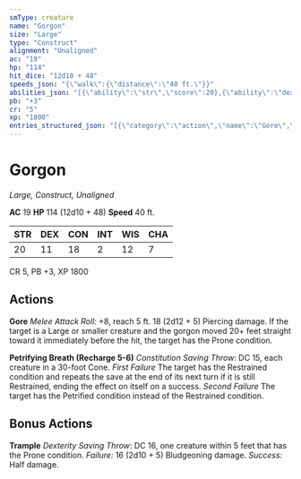 ```yaml
---
smType: creature
name: "Gorgon"
size: "Large"
type: "Construct"
alignment: "Unaligned"
ac: "19"
hp: "114"
hit_dice: "12d10 + 48"
speeds_json: "{\"walk\":{\"distance\":\"40 ft.\"}}"
abilities_json: "[{\"ability\":\"str\",\"score\":20},{\"ability\":\"dex\",\"score\":11},{\"ability\":\"con\",\"score\":18},{\"ability\":\"int\",\"score\":2},{\"ability\":\"wis\",\"score\":12},{\"ability\":\"cha\",\"score\":7}]"
pb: "+3"
cr: "5"
xp: "1800"
entries_structured_json: "[{\"category\":\"action\",\"name\":\"Gore\",\"text\":\"*Melee Attack Roll:* +8, reach 5 ft. 18 (2d12 + 5) Piercing damage. If the target is a Large or smaller creature and the gorgon moved 20+ feet straight toward it immediately before the hit, the target has the Prone condition.\"},{\"category\":\"action\",\"name\":\"Petrifying Breath (Recharge 5-6)\",\"text\":\"*Constitution Saving Throw*: DC 15, each creature in a 30-foot Cone. *First Failure* The target has the Restrained condition and repeats the save at the end of its next turn if it is still Restrained, ending the effect on itself on a success. *Second Failure* The target has the Petrified condition instead of the Restrained condition.\"},{\"category\":\"bonus\",\"name\":\"Trample\",\"text\":\"*Dexterity Saving Throw*: DC 16, one creature within 5 feet that has the Prone condition. *Failure:*  16 (2d10 + 5) Bludgeoning damage. *Success:*  Half damage.\"}]"
---
```


# Gorgon
*Large, Construct, Unaligned*

**AC** 19
**HP** 114 (12d10 + 48)
**Speed** 40 ft.

| STR | DEX | CON | INT | WIS | CHA |
| --- | --- | --- | --- | --- | --- |
| 20 | 11 | 18 | 2 | 12 | 7 |

CR 5, PB +3, XP 1800

## Actions

**Gore**
*Melee Attack Roll:* +8, reach 5 ft. 18 (2d12 + 5) Piercing damage. If the target is a Large or smaller creature and the gorgon moved 20+ feet straight toward it immediately before the hit, the target has the Prone condition.

**Petrifying Breath (Recharge 5-6)**
*Constitution Saving Throw*: DC 15, each creature in a 30-foot Cone. *First Failure* The target has the Restrained condition and repeats the save at the end of its next turn if it is still Restrained, ending the effect on itself on a success. *Second Failure* The target has the Petrified condition instead of the Restrained condition.

## Bonus Actions

**Trample**
*Dexterity Saving Throw*: DC 16, one creature within 5 feet that has the Prone condition. *Failure:*  16 (2d10 + 5) Bludgeoning damage. *Success:*  Half damage.
